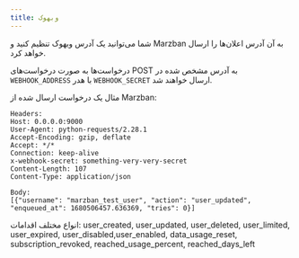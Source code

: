 ```yaml
---
title: وبهوک
---
```


شما می‌توانید یک آدرس وبهوک تنظیم کنید و Marzban به آن آدرس اعلان‌ها را ارسال خواهد کرد.

درخواست‌ها به صورت درخواست‌های POST به آدرس مشخص شده در `WEBHOOK_ADDRESS` با هدر `WEBHOOK_SECRET` ارسال خواهند شد.

مثال یک درخواست ارسال شده از Marzban:

```http
Headers:
Host: 0.0.0.0:9000
User-Agent: python-requests/2.28.1
Accept-Encoding: gzip, deflate
Accept: */*
Connection: keep-alive
x-webhook-secret: something-very-very-secret
Content-Length: 107
Content-Type: application/json

Body:
[{"username": "marzban_test_user", "action": "user_updated", "enqueued_at": 1680506457.636369, "tries": 0}]
```
انواع مختلف اقدامات: user_created, user_updated, user_deleted, user_limited, user_expired, user_disabled,user_enabled, data_usage_reset, subscription_revoked, reached_usage_percent, reached_days_left

